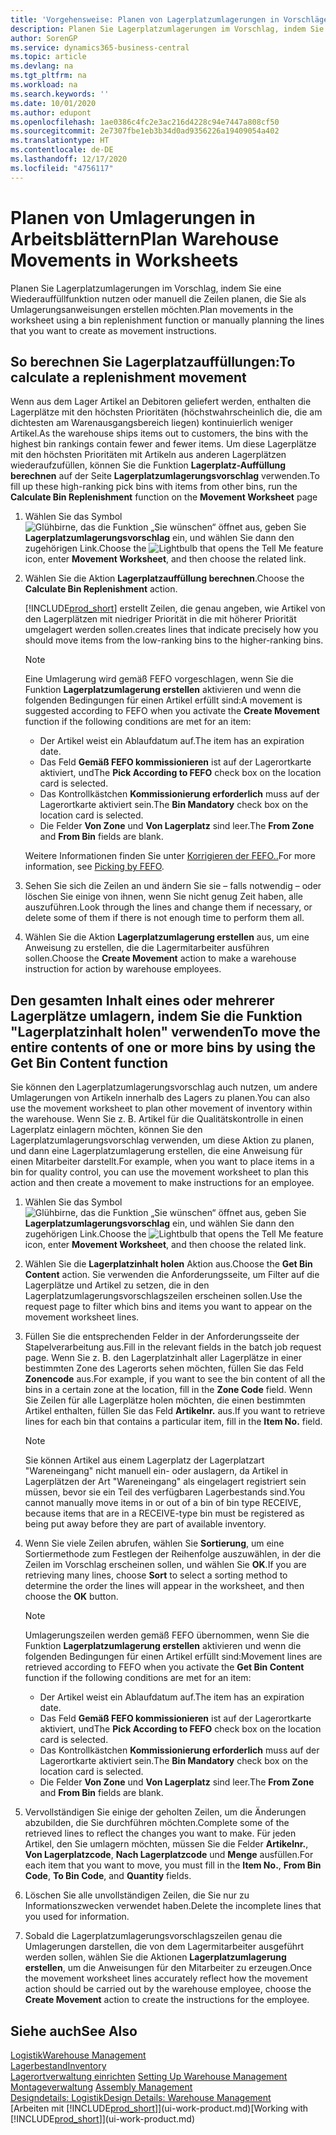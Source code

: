 ```yaml
---
title: 'Vorgehensweise: Planen von Lagerplatzumlagerungen in Vorschlägen | Microsoft Docs'
description: Planen Sie Lagerplatzumlagerungen im Vorschlag, indem Sie eine Wiederauffüllfunktion nutzen oder manuell die Zeilen planen, die Sie als Umlagerungsanweisungen erstellen möchten.
author: SorenGP
ms.service: dynamics365-business-central
ms.topic: article
ms.devlang: na
ms.tgt_pltfrm: na
ms.workload: na
ms.search.keywords: ''
ms.date: 10/01/2020
ms.author: edupont
ms.openlocfilehash: 1ae0386c4fc2e3ac216d4228c94e7447a808cf50
ms.sourcegitcommit: 2e7307fbe1eb3b34d0ad9356226a19409054a402
ms.translationtype: HT
ms.contentlocale: de-DE
ms.lasthandoff: 12/17/2020
ms.locfileid: "4756117"
---
```

# <a name="plan-warehouse-movements-in-worksheets"></a><span data-ttu-id="7ee21-103">Planen von Umlagerungen in Arbeitsblättern</span><span class="sxs-lookup"><span data-stu-id="7ee21-103">Plan Warehouse Movements in Worksheets</span></span>
<span data-ttu-id="7ee21-104">Planen Sie Lagerplatzumlagerungen im Vorschlag, indem Sie eine Wiederauffüllfunktion nutzen oder manuell die Zeilen planen, die Sie als Umlagerungsanweisungen erstellen möchten.</span><span class="sxs-lookup"><span data-stu-id="7ee21-104">Plan movements in the worksheet using a bin replenishment function or manually planning the lines that you want to create as movement instructions.</span></span>  

## <a name="to-calculate-a-replenishment-movement"></a><span data-ttu-id="7ee21-105">So berechnen Sie Lagerplatzauffüllungen:</span><span class="sxs-lookup"><span data-stu-id="7ee21-105">To calculate a replenishment movement</span></span>  
<span data-ttu-id="7ee21-106">Wenn aus dem Lager Artikel an Debitoren geliefert werden, enthalten die Lagerplätze mit den höchsten Prioritäten (höchstwahrscheinlich die, die am dichtesten am Warenausgangsbereich liegen) kontinuierlich weniger Artikel.</span><span class="sxs-lookup"><span data-stu-id="7ee21-106">As the warehouse ships items out to customers, the bins with the highest bin rankings contain fewer and fewer items.</span></span> <span data-ttu-id="7ee21-107">Um diese Lagerplätze mit den höchsten Prioritäten mit Artikeln aus anderen Lagerplätzen wiederaufzufüllen, können Sie die Funktion **Lagerplatz-Auffüllung berechnen** auf der Seite **Lagerplatzumlagerungsvorschlag** verwenden.</span><span class="sxs-lookup"><span data-stu-id="7ee21-107">To fill up these high-ranking pick bins with items from other bins, run the **Calculate Bin Replenishment** function on the **Movement Worksheet** page</span></span>

1.  <span data-ttu-id="7ee21-108">Wählen Sie das Symbol ![Glühbirne, das die Funktion „Sie wünschen“ öffnet](media/ui-search/search_small.png "Was möchten Sie tun?") aus, geben Sie **Lagerplatzumlagerungsvorschlag** ein, und wählen Sie dann den zugehörigen Link.</span><span class="sxs-lookup"><span data-stu-id="7ee21-108">Choose the ![Lightbulb that opens the Tell Me feature](media/ui-search/search_small.png "Tell me what you want to do") icon, enter **Movement Worksheet**, and then choose the related link.</span></span>  
2.  <span data-ttu-id="7ee21-109">Wählen Sie die Aktion **Lagerplatzauffüllung berechnen**.</span><span class="sxs-lookup"><span data-stu-id="7ee21-109">Choose the **Calculate Bin Replenishment** action.</span></span>  

    [!INCLUDE[prod_short](includes/prod_short.md)] <span data-ttu-id="7ee21-110">erstellt Zeilen, die genau angeben, wie Artikel von den Lagerplätzen mit niedriger Priorität in die mit höherer Priorität umgelagert werden sollen.</span><span class="sxs-lookup"><span data-stu-id="7ee21-110">creates lines that indicate precisely how you should move items from the low-ranking bins to the higher-ranking bins.</span></span>  

    > [!NOTE]  
    >  <span data-ttu-id="7ee21-111">Eine Umlagerung wird gemäß FEFO vorgeschlagen, wenn Sie die Funktion **Lagerplatzumlagerung erstellen** aktivieren und wenn die folgenden Bedingungen für einen Artikel erfüllt sind:</span><span class="sxs-lookup"><span data-stu-id="7ee21-111">A movement is suggested according to FEFO when you activate the **Create Movement** function if the following conditions are met for an item:</span></span>  
    >   
    >  -   <span data-ttu-id="7ee21-112">Der Artikel weist ein Ablaufdatum auf.</span><span class="sxs-lookup"><span data-stu-id="7ee21-112">The item has an expiration date.</span></span>  
    > -   <span data-ttu-id="7ee21-113">Das Feld **Gemäß FEFO kommissionieren** ist auf der Lagerortkarte aktiviert, und</span><span class="sxs-lookup"><span data-stu-id="7ee21-113">The **Pick According to FEFO** check box on the location card is selected.</span></span>  
    > -   <span data-ttu-id="7ee21-114">Das Kontrollkästchen **Kommissionierung erforderlich** muss auf der Lagerortkarte aktiviert sein.</span><span class="sxs-lookup"><span data-stu-id="7ee21-114">The **Bin Mandatory** check box on the location card is selected.</span></span>  
    > -   <span data-ttu-id="7ee21-115">Die Felder **Von Zone** und **Von Lagerplatz** sind leer.</span><span class="sxs-lookup"><span data-stu-id="7ee21-115">The **From Zone** and **From Bin** fields are blank.</span></span>  

    <span data-ttu-id="7ee21-116">Weitere Informationen finden Sie unter [Korrigieren der FEFO..](warehouse-picking-by-fefo.md)</span><span class="sxs-lookup"><span data-stu-id="7ee21-116">For more information, see [Picking by FEFO](warehouse-picking-by-fefo.md).</span></span>  

3.  <span data-ttu-id="7ee21-117">Sehen Sie sich die Zeilen an und ändern Sie sie – falls notwendig – oder löschen Sie einige von ihnen, wenn Sie nicht genug Zeit haben, alle auszuführen.</span><span class="sxs-lookup"><span data-stu-id="7ee21-117">Look through the lines and change them if necessary, or delete some of them if there is not enough time to perform them all.</span></span>  
4.  <span data-ttu-id="7ee21-118">Wählen Sie die Aktion **Lagerplatzumlagerung erstellen** aus, um eine Anweisung zu erstellen, die die Lagermitarbeiter ausführen sollen.</span><span class="sxs-lookup"><span data-stu-id="7ee21-118">Choose the **Create Movement** action to make a warehouse instruction for action by warehouse employees.</span></span>  

## <a name="to-move-the-entire-contents-of-one-or-more-bins-by-using-the-get-bin-content-function"></a><span data-ttu-id="7ee21-119">Den gesamten Inhalt eines oder mehrerer Lagerplätze umlagern, indem Sie die Funktion "Lagerplatzinhalt holen" verwenden</span><span class="sxs-lookup"><span data-stu-id="7ee21-119">To move the entire contents of one or more bins by using the Get Bin Content function</span></span>  
<span data-ttu-id="7ee21-120">Sie können den Lagerplatzumlagerungsvorschlag auch nutzen, um andere Umlagerungen von Artikeln innerhalb des Lagers zu planen.</span><span class="sxs-lookup"><span data-stu-id="7ee21-120">You can also use the movement worksheet to plan other movement of inventory within the warehouse.</span></span> <span data-ttu-id="7ee21-121">Wenn Sie z. B. Artikel für die Qualitätskontrolle in einen Lagerplatz einlagern möchten, können Sie den Lagerplatzumlagerungsvorschlag verwenden, um diese Aktion zu planen, und dann eine Lagerplatzumlagerung erstellen, die eine Anweisung für einen Mitarbeiter darstellt.</span><span class="sxs-lookup"><span data-stu-id="7ee21-121">For example, when you want to place items in a bin for quality control, you can use the movement worksheet to plan this action and then create a movement to make instructions for an employee.</span></span>  

1.  <span data-ttu-id="7ee21-122">Wählen Sie das Symbol ![Glühbirne, das die Funktion „Sie wünschen“ öffnet](media/ui-search/search_small.png "Was möchten Sie tun?") aus, geben Sie **Lagerplatzumlagerungsvorschlag** ein, und wählen Sie dann den zugehörigen Link.</span><span class="sxs-lookup"><span data-stu-id="7ee21-122">Choose the ![Lightbulb that opens the Tell Me feature](media/ui-search/search_small.png "Tell me what you want to do") icon, enter **Movement Worksheet**, and then choose the related link.</span></span>  
2.  <span data-ttu-id="7ee21-123">Wählen Sie die **Lagerplatzinhalt holen** Aktion aus.</span><span class="sxs-lookup"><span data-stu-id="7ee21-123">Choose the **Get Bin Content** action.</span></span> <span data-ttu-id="7ee21-124">Sie verwenden die Anforderungsseite, um Filter auf die Lagerplätze und Artikel zu setzen, die in den Lagerplatzumlagerungsvorschlagszeilen erscheinen sollen.</span><span class="sxs-lookup"><span data-stu-id="7ee21-124">Use the request page to filter which bins and items you want to appear on the movement worksheet lines.</span></span>  
3.  <span data-ttu-id="7ee21-125">Füllen Sie die entsprechenden Felder in der Anforderungsseite der Stapelverarbeitung aus.</span><span class="sxs-lookup"><span data-stu-id="7ee21-125">Fill in the relevant fields in the batch job request page.</span></span> <span data-ttu-id="7ee21-126">Wenn Sie z. B. den Lagerplatzinhalt aller Lagerplätze in einer bestimmten Zone des Lagerorts sehen möchten, füllen Sie das Feld **Zonencode** aus.</span><span class="sxs-lookup"><span data-stu-id="7ee21-126">For example, if you want to see the bin content of all the bins in a certain zone at the location, fill in the **Zone Code** field.</span></span> <span data-ttu-id="7ee21-127">Wenn Sie Zeilen für alle Lagerplätze holen möchten, die einen bestimmten Artikel enthalten, füllen Sie das Feld **Artikelnr.** aus.</span><span class="sxs-lookup"><span data-stu-id="7ee21-127">If you want to retrieve lines for each bin that contains a particular item, fill in the **Item No.** field.</span></span>  

    > [!NOTE]  
    >  <span data-ttu-id="7ee21-128">Sie können Artikel aus einem Lagerplatz der Lagerplatzart "Wareneingang" nicht manuell ein- oder auslagern, da Artikel in Lagerplätzen der Art "Wareneingang" als eingelagert registriert sein müssen, bevor sie ein Teil des verfügbaren Lagerbestands sind.</span><span class="sxs-lookup"><span data-stu-id="7ee21-128">You cannot manually move items in or out of a bin of bin type RECEIVE, because items that are in a RECEIVE-type bin must be registered as being put away before they are part of available inventory.</span></span>  

4.  <span data-ttu-id="7ee21-129">Wenn Sie viele Zeilen abrufen, wählen Sie **Sortierung**, um eine Sortiermethode zum Festlegen der Reihenfolge auszuwählen, in der die Zeilen im Vorschlag erscheinen sollen, und wählen Sie **OK**.</span><span class="sxs-lookup"><span data-stu-id="7ee21-129">If you are retrieving many lines, choose **Sort** to select a sorting method to determine the order the lines will appear in the worksheet, and then choose the **OK** button.</span></span>  

    > [!NOTE]  
    >  <span data-ttu-id="7ee21-130">Umlagerungszeilen werden gemäß FEFO übernommen, wenn Sie die Funktion **Lagerplatzumlagerung erstellen** aktivieren und wenn die folgenden Bedingungen für einen Artikel erfüllt sind:</span><span class="sxs-lookup"><span data-stu-id="7ee21-130">Movement lines are retrieved according to FEFO when you activate the **Get Bin Content** function if the following conditions are met for an item:</span></span>  
    >   
    >  -   <span data-ttu-id="7ee21-131">Der Artikel weist ein Ablaufdatum auf.</span><span class="sxs-lookup"><span data-stu-id="7ee21-131">The item has an expiration date.</span></span>  
    > -   <span data-ttu-id="7ee21-132">Das Feld **Gemäß FEFO kommissionieren** ist auf der Lagerortkarte aktiviert, und</span><span class="sxs-lookup"><span data-stu-id="7ee21-132">The **Pick According to FEFO** check box on the location card is selected.</span></span>  
    > -   <span data-ttu-id="7ee21-133">Das Kontrollkästchen **Kommissionierung erforderlich** muss auf der Lagerortkarte aktiviert sein.</span><span class="sxs-lookup"><span data-stu-id="7ee21-133">The **Bin Mandatory** check box on the location card is selected.</span></span>  
    > -   <span data-ttu-id="7ee21-134">Die Felder **Von Zone** und **Von Lagerplatz** sind leer.</span><span class="sxs-lookup"><span data-stu-id="7ee21-134">The **From Zone** and **From Bin** fields are blank.</span></span>  

5.  <span data-ttu-id="7ee21-135">Vervollständigen Sie einige der geholten Zeilen, um die Änderungen abzubilden, die Sie durchführen möchten.</span><span class="sxs-lookup"><span data-stu-id="7ee21-135">Complete some of the retrieved lines to reflect the changes you want to make.</span></span> <span data-ttu-id="7ee21-136">Für jeden Artikel, den Sie umlagern möchten, müssen Sie die Felder **Artikelnr.**, **Von Lagerplatzcode**, **Nach Lagerplatzcode** und **Menge** ausfüllen.</span><span class="sxs-lookup"><span data-stu-id="7ee21-136">For each item that you want to move, you must fill in the **Item No.**, **From Bin Code**, **To Bin Code**, and **Quantity** fields.</span></span>  
6.  <span data-ttu-id="7ee21-137">Löschen Sie alle unvollständigen Zeilen, die Sie nur zu Informationszwecken verwendet haben.</span><span class="sxs-lookup"><span data-stu-id="7ee21-137">Delete the incomplete lines that you used for information.</span></span>  
7.  <span data-ttu-id="7ee21-138">Sobald die Lagerplatzumlagerungsvorschlagszeilen genau die Umlagerungen darstellen, die von dem Lagermitarbeiter ausgeführt werden sollen, wählen Sie die Aktionen **Lagerplatzumlagerung erstellen**, um die Anweisungen für den Mitarbeiter zu erzeugen.</span><span class="sxs-lookup"><span data-stu-id="7ee21-138">Once the movement worksheet lines accurately reflect how the movement action should be carried out by the warehouse employee, choose the **Create Movement** action to create the instructions for the employee.</span></span>  

## <a name="see-also"></a><span data-ttu-id="7ee21-139">Siehe auch</span><span class="sxs-lookup"><span data-stu-id="7ee21-139">See Also</span></span>  
[<span data-ttu-id="7ee21-140">Logistik</span><span class="sxs-lookup"><span data-stu-id="7ee21-140">Warehouse Management</span></span>](warehouse-manage-warehouse.md)  
[<span data-ttu-id="7ee21-141">Lagerbestand</span><span class="sxs-lookup"><span data-stu-id="7ee21-141">Inventory</span></span>](inventory-manage-inventory.md)  
<span data-ttu-id="7ee21-142">[Lagerortverwaltung einrichten](warehouse-setup-warehouse.md)   </span><span class="sxs-lookup"><span data-stu-id="7ee21-142">[Setting Up Warehouse Management](warehouse-setup-warehouse.md)   </span></span>  
<span data-ttu-id="7ee21-143">[Montageverwaltung](assembly-assemble-items.md)  </span><span class="sxs-lookup"><span data-stu-id="7ee21-143">[Assembly Management](assembly-assemble-items.md)  </span></span>  
[<span data-ttu-id="7ee21-144">Designdetails: Logistik</span><span class="sxs-lookup"><span data-stu-id="7ee21-144">Design Details: Warehouse Management</span></span>](design-details-warehouse-management.md)  
<span data-ttu-id="7ee21-145">[Arbeiten mit [!INCLUDE[prod_short](includes/prod_short.md)]](ui-work-product.md)</span><span class="sxs-lookup"><span data-stu-id="7ee21-145">[Working with [!INCLUDE[prod_short](includes/prod_short.md)]](ui-work-product.md)</span></span>
